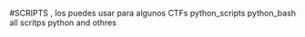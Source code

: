 #SCRIPTS , los puedes usar para algunos CTFs
python_scripts
python_bash
all scritps python and othres 
